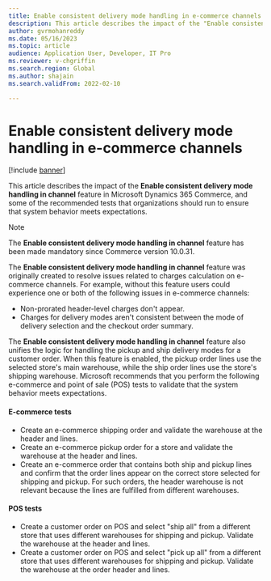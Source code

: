 ```yaml
---
title: Enable consistent delivery mode handling in e-commerce channels
description: This article describes the impact of the "Enable consistent delivery mode handling in channel" feature in Microsoft Dynamics 365 Commerce, and some of the recommended tests that organizations should run to ensure that system behavior meets expectations.
author: gvrmohanreddy
ms.date: 05/16/2023
ms.topic: article
audience: Application User, Developer, IT Pro
ms.reviewer: v-chgriffin
ms.search.region: Global
ms.author: shajain
ms.search.validFrom: 2022-02-10

---
```


# Enable consistent delivery mode handling in e-commerce channels

[!include [banner](includes/banner.md)]

This article describes the impact of the **Enable consistent delivery mode handling in channel** feature in Microsoft Dynamics 365 Commerce, and some of the recommended tests that organizations should run to ensure that system behavior meets expectations.

> [!NOTE]
> The **Enable consistent delivery mode handling in channel** feature has been made mandatory since Commerce version 10.0.31.

The **Enable consistent delivery mode handling in channel** feature was originally created to resolve issues related to charges calculation on e-commerce channels. For example, without this feature users could experience one or both of the following issues in e-commerce channels:
- Non-prorated header-level charges don't appear.
- Charges for delivery modes aren't consistent between the mode of delivery selection and the checkout order summary.

The **Enable consistent delivery mode handling in channel** feature also unifies the logic for handling the pickup and ship delivery modes for a customer order. When this feature is enabled, the pickup order lines use the selected store's main warehouse, while the ship order lines use the store's shipping warehouse. Microsoft recommends that you perform the following e-commerce and point of sale (POS) tests to validate that the system behavior meets expectations.

#### E-commerce tests

- Create an e-commerce shipping order and validate the warehouse at the header and lines.
- Create an e-commerce pickup order for a store and validate the warehouse at the header and lines. 
- Create an e-commerce order that contains both ship and pickup lines and confirm that the order lines appear on the correct store selected for shipping and pickup. For such orders, the header warehouse is not relevant because the lines are fulfilled from different warehouses.

#### POS tests

- Create a customer order on POS and select "ship all" from a different store that uses different warehouses for shipping and pickup. Validate the warehouse at the header and lines.
- Create a customer order on POS and select "pick up all" from a different store that uses different warehouses for shipping and pickup. Validate the warehouse at the order header and lines.
